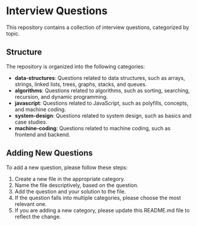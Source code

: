 # Interview Questions

This repository contains a collection of interview questions, categorized by topic.

## Structure

The repository is organized into the following categories:

-   **data-structures**: Questions related to data structures, such as arrays, strings, linked lists, trees, graphs, stacks, and queues.
-   **algorithms**: Questions related to algorithms, such as sorting, searching, recursion, and dynamic programming.
-   **javascript**: Questions related to JavaScript, such as polyfills, concepts, and machine coding.
-   **system-design**: Questions related to system design, such as basics and case studies.
-   **machine-coding**: Questions related to machine coding, such as frontend and backend.

## Adding New Questions

To add a new question, please follow these steps:

1.  Create a new file in the appropriate category.
2.  Name the file descriptively, based on the question.
3.  Add the question and your solution to the file.
4.  If the question falls into multiple categories, please choose the most relevant one.
5.  If you are adding a new category, please update this README.md file to reflect the change.
